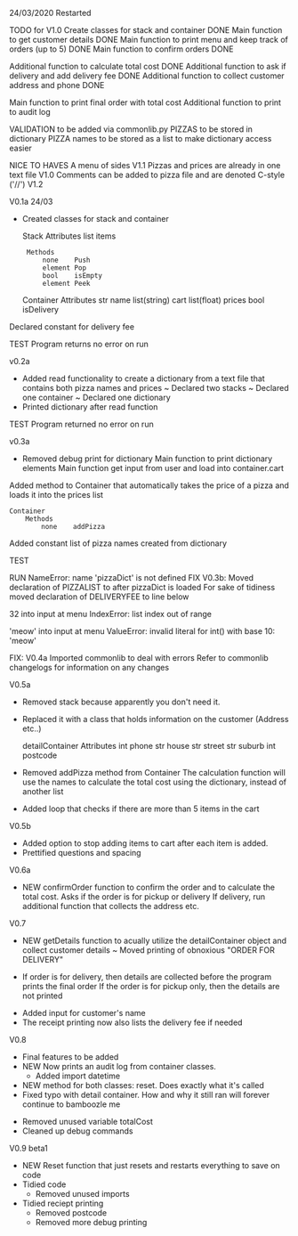 24/03/2020
Restarted

TODO for V1.0
Create classes for stack and container DONE
Main function to get customer details DONE
Main function to print menu and keep track of orders (up to 5) DONE
Main function to confirm orders DONE

Additional function to calculate total cost DONE
Additional function to ask if delivery and add delivery fee DONE
Additional function to collect customer address and phone DONE

Main function to print final order with total cost
Additional function to print to audit log

VALIDATION to be added via commonlib.py
PIZZAS to be stored in dictionary
PIZZA names to be stored as a list to make dictionary access easier

NICE TO HAVES
A menu of sides V1.1
Pizzas and prices are already in one text file V1.0
Comments can be added to pizza file and are denoted C-style ('//') V1.2

V0.1a 24/03
 + Created classes for stack and container

    Stack
        Attributes
            list    items

        Methods
            none    Push 
            element Pop
            bool    isEmpty
            element Peek
    
    Container 
        Attributes
            str             name
            list(string)    cart
            list(float)     prices
            bool            isDelivery

Declared constant for delivery fee

TEST
Program returns no error on run

v0.2a
+ Added read functionality to create a dictionary from a text file that contains both pizza names and prices
~ Declared two stacks
~ Declared one container
~ Declared one dictionary
+ Printed dictionary after read function

TEST
Program returned no error on run

v0.3a
- Removed debug print for dictionary
Main function to print dictionary elements
Main function get input from user and load into container.cart

Added method to Container that automatically takes the price of a pizza and loads it into the prices list

    Container
        Methods
            none    addPizza

Added constant list of pizza names created from dictionary

TEST

RUN
    NameError: name 'pizzaDict' is not defined
        FIX V0.3b: 
            Moved declaration of PIZZALIST to after pizzaDict is loaded
            For sake of tidiness moved declaration of DELIVERYFEE to line below

32 into input at menu
    IndexError: list index out of range

'meow' into input at menu
    ValueError: invalid literal for int() with base 10: 'meow' 


FIX: V0.4a
Imported commonlib to deal with errors
Refer to commonlib changelogs for information on any changes

V0.5a
- Removed stack because apparently you don't need it.
+ Replaced it with a class that holds information on the customer (Address etc..)

    detailContainer
        Attributes
            int phone
            str house
            str street
            str suburb
            int postcode

- Removed addPizza method from Container
    The calculation function will use the names to calculate the total cost using the dictionary, instead of another list

+ Added loop that checks if there are more than 5 items in the cart

V0.5b
+ Added option to stop adding items to cart after each item is added.
+ Prettified questions and spacing

V0.6a
+ NEW confirmOrder function to confirm the order and to calculate the total cost.
    Asks if the order is for pickup or delivery
    If delivery, run additional function that collects the address etc. 

V0.7
+ NEW getDetails function to acually utilize the detailContainer object and collect customer details
~ Moved printing of obnoxious "ORDER FOR DELIVERY"
- If order is for delivery, then details are collected before the program prints the final order
    If the order is for pickup only, then the details are not printed

+ Added input for customer's name
+ The receipt printing now also lists the delivery fee if needed

V0.8
+ Final features to be added
+ NEW Now prints an audit log from container classes.
    + Added import datetime
+ NEW method for both classes: reset. Does exactly what it's called
+ Fixed typo with detail container. How and why it still ran will forever continue to bamboozle me
- Removed unused variable totalCost
- Cleaned up debug commands

V0.9 beta1
+ NEW Reset function that just resets and restarts everything to save on code
+ Tidied code
    - Removed unused imports
+ Tidied reciept printing
    - Removed postcode
    - Removed more debug printing